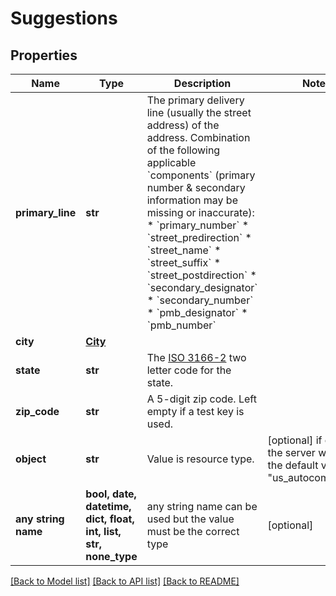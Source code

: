 # Suggestions


## Properties
Name | Type | Description | Notes
------------ | ------------- | ------------- | -------------
**primary_line** | **str** | The primary delivery line (usually the street address) of the address. Combination of the following applicable &#x60;components&#x60; (primary number &amp; secondary information may be missing or inaccurate): * &#x60;primary_number&#x60; * &#x60;street_predirection&#x60; * &#x60;street_name&#x60; * &#x60;street_suffix&#x60; * &#x60;street_postdirection&#x60; * &#x60;secondary_designator&#x60; * &#x60;secondary_number&#x60; * &#x60;pmb_designator&#x60; * &#x60;pmb_number&#x60;  | 
**city** | [**City**](City.md) |  | 
**state** | **str** | The [ISO 3166-2](https://en.wikipedia.org/wiki/ISO_3166-2) two letter code for the state.  | 
**zip_code** | **str** | A 5-digit zip code. Left empty if a test key is used. | 
**object** | **str** | Value is resource type. | [optional]  if omitted the server will use the default value of "us_autocompletion"
**any string name** | **bool, date, datetime, dict, float, int, list, str, none_type** | any string name can be used but the value must be the correct type | [optional]

[[Back to Model list]](../README.md#documentation-for-models) [[Back to API list]](../README.md#documentation-for-api-endpoints) [[Back to README]](../README.md)


